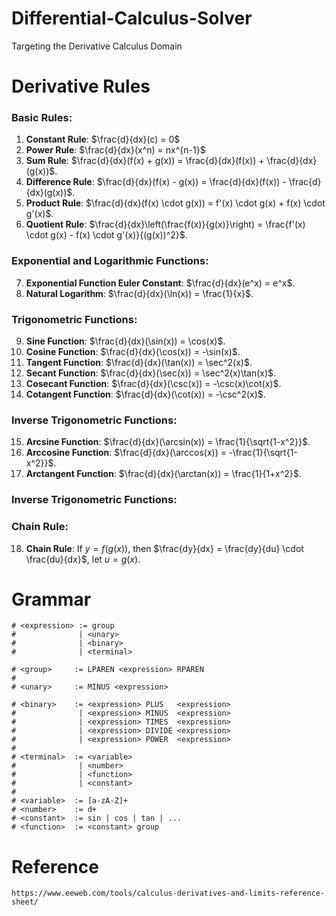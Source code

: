 # Differential-Calculus-Solver
Targeting the Derivative Calculus Domain

# Derivative Rules
### Basic Rules:
1. **Constant Rule**: $\frac{d}{dx}(c) = 0$
2. **Power Rule**: $\frac{d}{dx}(x^n) = nx^{n-1}$
3. **Sum Rule**: $\frac{d}{dx}(f(x) + g(x)) = \frac{d}{dx}(f(x)) + \frac{d}{dx}(g(x))$.
4. **Difference Rule**: $\frac{d}{dx}(f(x) - g(x)) = \frac{d}{dx}(f(x)) - \frac{d}{dx}(g(x))$.
5. **Product Rule**: $\frac{d}{dx}(f(x) \cdot g(x)) = f'(x) \cdot g(x) + f(x) \cdot g'(x)$.
6. **Quotient Rule**: $\frac{d}{dx}\left(\frac{f(x)}{g(x)}\right) = \frac{f'(x) \cdot g(x) - f(x) \cdot g'(x)}{(g(x))^2}$.

### Exponential and Logarithmic Functions:
7. **Exponential Function Euler Constant**: $\frac{d}{dx}(e^x) = e^x$.
8. **Natural Logarithm**: $\frac{d}{dx}(\ln(x)) = \frac{1}{x}$.

### Trigonometric Functions:
9. **Sine Function**: $\frac{d}{dx}(\sin(x)) = \cos(x)$.
10. **Cosine Function**: $\frac{d}{dx}(\cos(x)) = -\sin(x)$.
11. **Tangent Function**: $\frac{d}{dx}(\tan(x)) = \sec^2(x)$.
12. **Secant Function**: $\frac{d}{dx}(\sec(x)) = \sec^2(x)\tan(x)$.
13. **Cosecant Function**: $\frac{d}{dx}(\csc(x)) = -\csc(x)\cot(x)$.
14. **Cotangent Function**: $\frac{d}{dx}(\cot(x)) = -\csc^2(x)$.

### Inverse Trigonometric Functions:
15. **Arcsine Function**: $\frac{d}{dx}(\arcsin(x)) = \frac{1}{\sqrt{1-x^2}}$.
16. **Arccosine Function**: $\frac{d}{dx}(\arccos(x)) = -\frac{1}{\sqrt{1-x^2}}$.
17. **Arctangent Function**: $\frac{d}{dx}(\arctan(x)) = \frac{1}{1+x^2}$.

### Inverse Trigonometric Functions:


### Chain Rule:
18. **Chain Rule**: If $y = f(g(x))$, then $\frac{dy}{dx} = \frac{dy}{du} \cdot \frac{du}{dx}$, let $u = g(x)$.

# Grammar
    # <expression> := group
    #              | <unary>
    #              | <binary>
    #              | <terminal>

    # <group>     := LPAREN <expression> RPAREN
    #
    # <unary>     := MINUS <expression>

    # <binary>    := <expression> PLUS   <expression>
    #              | <expression> MINUS  <expression>
    #              | <expression> TIMES  <expression>
    #              | <expression> DIVIDE <expression>
    #              | <expression> POWER  <expression>
    #
    # <terminal>  := <variable>
    #              | <number>
    #              | <function>
    #              | <constant>
    #
    # <variable>  := [a-zA-Z]+
    # <number>    := d+
    # <constant>  := sin | cos | tan | ...
    # <function>  := <constant> group

# Reference
    https://www.eeweb.com/tools/calculus-derivatives-and-limits-reference-sheet/